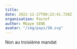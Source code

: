 ```yaml
---
title: 
date: 2022-12-27T00:23:41.738Z
organisation: Pastef 
author: Mbaye SENE 
avatar: "/img/pays/SN.svg"
---
```


Non au troisième mandat 